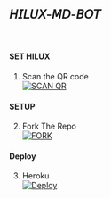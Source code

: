 ## 𝘏𝘐𝘓𝘜𝘟-𝘔𝘋-𝘉𝘖𝘛
<br>

#### SET HILUX

1. Scan the QR code
    <br>
<a href='htt' target="_blank"><img alt='SCAN QR' src='https://img.shields.io/badge/Scan_qr-100000?style=for-the-badge&logo=scan&logoColor=white&labelColor=black&color=black'/></a>

#### SETUP

2. Fork The Repo
    <br>
<a href='https://github.com/S-U-P-E-R-I-O-R/Hilux-wa-Bot/fork' target="_blank"><img alt='FORK' src='https://img.shields.io/badge/FORK-100000?style=for-the-badge&logo=scan&logoColor=white&labelColor=black&color=black'/></a>

#### Deploy

3. Heroku
    <br>
<a href='https://heroku.com/deploy?template=https://github.com/S-U-P-E-R-I-O-R/Hilux-wa-Bot' target="_blank"><img alt='Deploy' src='https://img.shields.io/badge/Deploy-100000?style=for-the-badge&logo=scan&logoColor=white&labelColor=black&color=black'/></a>
